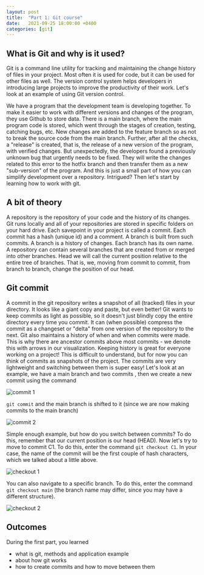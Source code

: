 ```yaml
---
layout: post
title:  "Part 1: Git course"
date:   2021-09-25 18:00:00 +0400
categories: [git]
---
```


## What is Git and why is it used?

Git is a command line utility for tracking and maintaining the change history of files in your project. Most often it is used for code, but it can be used for other files as well.
The version control system helps developers in introducing large projects to improve the productivity of their work. Let's look at an example of using Git version control.

We have a program that the development team is developing together. To make it easier to work with different versions and changes of the program, they use Github to store data. There is a main branch, where the main program code is stored, which went through the stages of creation, testing, catching bugs, etc. New changes are added to the feature branch so as not to break the source code from the main branch. Further, after all the checks, a "release" is created, that is, the release of a new version of the program, with verified changes. But unexpectedly, the developers found a previously unknown bug that urgently needs to be fixed. They will write the changes related to this error to the hotfix branch and then transfer them as a new "sub-version" of the program.
And this is just a small part of how you can simplify development over a repository. Intrigued? Then let's start by learning how to work with git.

## A bit of theory

A repository is the repository of your code and the history of its changes. Git runs locally and all of your repositories are stored in specific folders on your hard drive.
Each savepoint in your project is called a commit. Each commit has a hash (unique id) and a comment. A branch is built from such commits. A branch is a history of changes. Each branch has its own name. A repository can contain several branches that are created from or merged into other branches.
Head we will call the current position relative to the entire tree of branches. That is, we, moving from commit to commit, from branch to branch, change the position of our head.

## Git commit

A commit in the git repository writes a snapshot of all (tracked) files in your directory. It looks like a giant copy and paste, but even better!
Git wants to keep commits as light as possible, so it doesn't just blindly copy the entire directory every time you commit. It can (when possible) compress the commit as a changeset or "delta" from one version of the repository to the next.
Git also maintains a history of when and when commits were made. This is why there are ancestor commits above most commits - we denote this with arrows in our visualization.
Keeping history is great for everyone working on a project! This is difficult to understand, but for now you can think of commits as snapshots of the project. The commits are very lightweight and switching between them is super easy!
Let's look at an example, we have a main branch and two commits , then we create a new commit using the command

![commit 1](https://i.imgur.com/L2EbAoW.png)

`git commit` and the main branch is shifted to it (since we are now making commits to the main branch)

![commit 2](https://i.imgur.com/5qd1DvT.png)

Simple enough example, but how do you switch between commits? To do this, remember that our current position is our head (HEAD). Now let's try to move to commit C1. To do this, enter the command `git checkout C1`. In your case, the name of the commit will be the first couple of hash characters, which we talked about a little above.

![checkout 1](https://i.imgur.com/iTrsWfl.png)

You can also navigate to a specific branch. To do this, enter the command `git checkout main` (the branch name may differ, since you may have a different structure).

![checkout 2](https://i.imgur.com/WRs4BNM.png)

## Outcomes

During the first part, you learned
 - what is git, methods and application example
 - about how git works
 - how to create commits and how to move between them